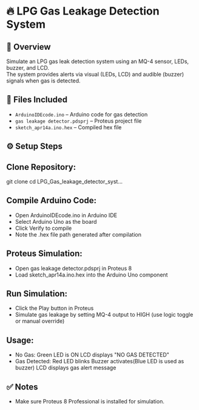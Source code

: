 # 🔥 LPG Gas Leakage Detection System

## 📝 Overview
Simulate an LPG gas leak detection system using an MQ-4 sensor, LEDs, buzzer, and LCD.  
The system provides alerts via visual (LEDs, LCD) and audible (buzzer) signals when gas is detected.

## 📂 Files Included
- `ArduinoIDEcode.ino` – Arduino code for gas detection  
- `gas leakage detector.pdsprj` – Proteus project file  
- `sketch_apr14a.ino.hex` – Compiled hex file

## ⚙️ Setup Steps

Clone Repository:
-----------------
git clone <your-repo-url>
cd LPG_Gas_leakage_detector_syst...

Compile Arduino Code:
---------------------
- Open ArduinoIDEcode.ino in Arduino IDE
- Select Arduino Uno as the board
- Click Verify to compile
- Note the .hex file path generated after compilation

Proteus Simulation:
-------------------
- Open gas leakage detector.pdsprj in Proteus 8
- Load sketch_apr14a.ino.hex into the Arduino Uno component

Run Simulation:
---------------
- Click the Play button in Proteus
- Simulate gas leakage by setting MQ-4 output to HIGH (use logic toggle or manual override)

Usage:
------
- No Gas:
    Green LED is ON
    LCD displays "NO GAS DETECTED"
- Gas Detected:
    Red LED blinks
    Buzzer activates(Blue LED is used as buzzer)
    LCD displays gas alert message


## ✅ Notes
- Make sure Proteus 8 Professional is installed for simulation.
